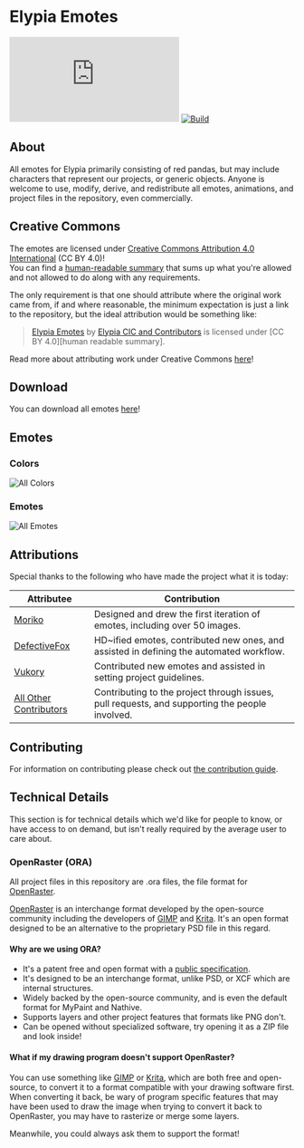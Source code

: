 # Elypia Emotes
[![Matrix]][matrix-community] [![Build]][gitlab]

## About
All emotes for Elypia primarily consisting of red pandas, but may include
characters that represent our projects, or generic objects. Anyone is welcome to use, modify,
derive, and redistribute all emotes, animations, and project files in the repository, 
even commercially.

## Creative Commons
The emotes are licensed under [Creative Commons Attribution 4.0 International] (CC BY 4.0)!  
You can find a [human-readable summary] that sums up what you're allowed and not allowed to do 
along with any requirements. 

The only requirement is that one should attribute where the original work came from,
if and where reasonable, the minimum expectation is just a link to the repository, but
the ideal attribution would be something like:

> [Elypia Emotes](https://gitlab.com/Elypia/elypia-emotes) by [Elypia CIC and Contributors](https://gitlab.com/Elypia/elypia-emotes/-/graphs/master) is licensed under [CC BY 4.0][human readable summary].

Read more about attributing work under Creative Commons [here](https://creativecommons.org/use-remix/attribution/)!

## Download
You can download all emotes [here]! 

## Emotes
### Colors
![All Colors]

### Emotes
![All Emotes]

## Attributions
Special thanks to the following who have made the project what it is today:

| Attributee | Contribution |
|------------|--------------|
| [Moriko](https://morikomasuyoart.artstation.com/) | Designed and drew the first iteration of emotes, including over 50 images. |
| [DefectiveFox](https://defectivefox.com/) | HD~ified emotes, contributed new ones, and assisted in defining the automated workflow. |
| [Vukory](https://vukory.artstation.com) | Contributed new emotes and assisted in setting project guidelines. |
| [All Other Contributors](https://gitlab.com/Elypia/elypia-emotes/-/graphs/master) | Contributing to the project through issues, pull requests, and supporting the people involved. |

## Contributing
For information on contributing please check out [the contribution guide]. 

## Technical Details
This section is for technical details which we'd like for people to know, or have
access to on demand, but isn't really required by the average user to care about.

### OpenRaster (ORA)
All project files in this repository are .ora files, the file format
for [OpenRaster].

[OpenRaster] is an interchange format developed by the open-source
community including the developers of [GIMP] and [Krita]. It's an open
format designed to be an alternative to the proprietary PSD file
in this regard.

#### Why are we using ORA?
* It's a patent free and open format with a [public specification].
* It's designed to be an interchange format, unlike PSD, or XCF which
are internal structures.
* Widely backed by the open-source community, and is even the default
format for MyPaint and Nathive.
* Supports layers and other project features that formats like PNG
don't.
* Can be opened without specialized software, try opening it as a ZIP
file and look inside!

#### What if my drawing program doesn't support OpenRaster?
You can use something like [GIMP] or [Krita], which are both free and open-source,
to convert it to a format compatible with your drawing software first.
When converting it back, be wary of program specific features that may have 
been used to draw the image when trying to convert it back to OpenRaster, 
you may have to rasterize or merge some layers.

Meanwhile, you could always ask them to support the format!

[matrix-community]: https://matrix.to/#/!bVaYOBVQxZkGOMpzkc:matrix.org "Matrix Invite"
[gitlab]: https://gitlab.com/Elypia/elypia-emotes/commits/master "Repository on GitLab"
[the contribution guide]: ./CONTRIBUTING.md "Contribute to the Elypia Emotes"
[here]: https://gitlab.com/Elypia/elypia-emotes/-/jobs/artifacts/master/download?job=build "All Emotes Packaged"
[Creative Commons Attribution 4.0 International]: https://creativecommons.org/licenses/by/4.0/legalcode "CC-BY License"
[human-readable summary]: https://creativecommons.org/licenses/by/4.0/ "Human Readable Summary of CC-BY"
[OpenRaster]: https://en.wikipedia.org/wiki/OpenRaster "OpenRaster on Wikipedia"
[GIMP]: https://www.gimp.org/ "GIMP"
[Krita]: https://krita.org/ "Krita"
[public specification]: https://www.freedesktop.org/wiki/Specifications/OpenRaster/ "Specification for OpenRaster"

[Matrix]: https://img.shields.io/matrix/elypia:matrix.org?logo=matrix "Matrix Shield"
[Build]: https://gitlab.com/Elypia/elypia-emotes/badges/master/pipeline.svg "GitLab Build Shield"
[All Colors]: https://gitlab.com/Elypia/elypia-emotes/-/jobs/artifacts/master/raw/build/montages/colors.png?job=build "All Colors"
[All Emotes]: https://gitlab.com/Elypia/elypia-emotes/-/jobs/artifacts/master/raw/build/montages/emotes.png?job=build "All Unique Emotes"
